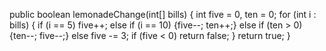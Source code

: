 public boolean lemonadeChange(int[] bills) {
int five = 0, ten = 0;
for (int i : bills) {
if (i == 5) five++;
else if (i == 10) {five--; ten++;}
else if (ten > 0) {ten--; five--;}
else five -= 3;
if (five < 0) return false;
}
return true;
}